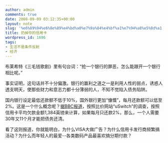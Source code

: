 ```yaml
---
author: admin
comments: true
date: 2008-09-09 03:12:35+00:00
layout: note
slug: '%e6%89%94%e6%8e%89%e4%bd%a0%e7%9a%84%e4%bf%a1%e7%94%a8%e5%8d%a1'
title: 扔掉你的信用卡
wordpress_id: 1696
tags:
- 生活不是条件反射
- 经济
---
```


布莱希特《三毛钱歌剧》里有句台词：“抢一个银行的罪恶，怎么能跟开一个银行相比呢。”

事实证明，这句话并不十分偏激。银行的赢利之道之一是利用人性的弱点，诱惑人透支明天，使那些财力和意志力都十分薄弱的人，不知不觉陷入债务陷阱。

国内银行设定最低还款额不低于10%，国外银行更加“慷慨”，每月还款额可以低至2%。这是一个什么概念呢？[据BBC报道](http://www.bbc.co.uk/china/lifeintheuk/story/2008/09/080908_long_debts.shtml)，按照比价网站“uSwitch”的调查，按照信用卡平均欠款金额1,384英镑来计算，如果每月只还款2%，那么，一个人需要30年又11个月才能把债务还清。

看了这则报道，你就能明白，为什么VISA大做广告？为什么信用卡发行商频繁搞活动？为什么而年轻人的最爱--各类数码产品最喜欢搞分期付款？
